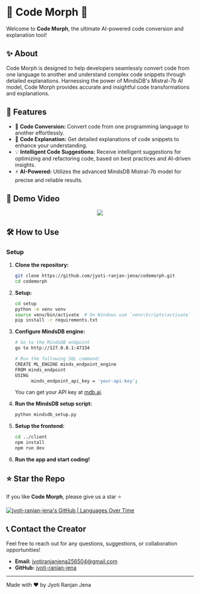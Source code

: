# 🌟 Code Morph 🌟

Welcome to **Code Morph**, the ultimate AI-powered code conversion and explanation tool!

## ✨ About

Code Morph is designed to help developers seamlessly convert code from one language to another and understand complex code snippets through detailed explanations. Harnessing the power of MindsDB's Mistral-7b AI model, Code Morph provides accurate and insightful code transformations and explanations.

## 🚀 Features

- 🔄 **Code Conversion:** Convert code from one programming language to another effortlessly.
- 📖 **Code Explanation:** Get detailed explanations of code snippets to enhance your understanding.
- 💡 **Intelligent Code Suggestions:** Receive intelligent suggestions for optimizing and refactoring code, based on best practices and AI-driven insights.
- ⚡ **AI-Powered:** Utilizes the advanced MindsDB Mistral-7b model for precise and reliable results.

## 🎥 Demo Video

<p align="center">
    <a href="https://youtu.be/-FTOeDK2yWE">
        <img src="https://img.freepik.com/free-vector/modern-red-video-media-player-template_1017-23409.jpg"/>
    </a>
</p>

## 🛠️ How to Use

### Setup

1. **Clone the repository:**

   ```sh
   git clone https://github.com/jyoti-ranjan-jena/codemorph.git
   cd codemorph
   ```

2. **Setup:**

   ```sh
   cd setup
   python -m venv venv
   source venv/bin/activate  # On Windows use `venv\Scripts\activate`
   pip install -r requirements.txt
   ```


4. **Configure MindsDB engine:**

   ```sh
   # Go to the MindsDB endpoint
   go to http://127.0.0.1:47334

   # Run the following SQL command:
   CREATE ML_ENGINE minds_endpoint_engine
   FROM minds_endpoint
   USING
         minds_endpoint_api_key = 'your-api-key';
   ```

   You can get your API key at [mdb.ai](mdb.ai).

5. **Run the MindsDB setup script:**

   ```sh
   python mindsdb_setup.py
   ```

6. **Setup the frontend:**

   ```sh
   cd ../client
   npm install
   npm run dev
   ```

7. **Run the app and start coding!**

## ⭐ Star the Repo

If you like **Code Morph**, please give us a star ⭐

[![jyoti-ranjan-jena's GitHub | Languages Over Time](https://stats.quira.sh/jyoti-ranjan-jena/languages-over-time?theme=dark)](https://quira.sh?utm_source=widgets&utm_campaign=jyoti-ranjan-jena)

## 📞 Contact the Creator

Feel free to reach out for any questions, suggestions, or collaboration opportunities!

- **Email:** jyotiranjanjena256504@gmail.com
- **GitHub:** [jyoti-ranjan-jena](https://github.com/jyoti-ranjan-jena)

---

Made with ❤️ by Jyoti Ranjan Jena
